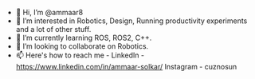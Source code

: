 - 👋 Hi, I’m @ammaar8
- 👀 I’m interested in Robotics, Design, Running productivity experiments and a lot of other stuff. 
- 🌱 I’m currently learning ROS, ROS2, C++.
- 💞️ I’m looking to collaborate on Robotics.
- 📫 Here's how to reach me -
      LinkedIn - https://www.linkedin.com/in/ammaar-solkar/
      Instagram - cuznosun

<!---
ammaar8/ammaar8 is a ✨ special ✨ repository because its `README.md` (this file) appears on your GitHub profile.
You can click the Preview link to take a look at your changes.
--->
